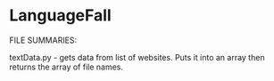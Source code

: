 # LanguageFall

FILE SUMMARIES: 

textData.py - gets data from list of websites. Puts it into an array then returns the array of file names. 